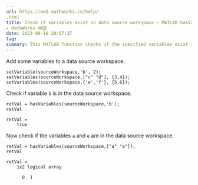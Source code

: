 ```yaml
---
url: https://ww2.mathworks.cn/help/
.html
title: Check if variables exist in data source workspace - MATLAB hasVariables
- MathWorks 中国
date: 2023-08-18 20:57:37
tag: 
summary: This MATLAB function checks if the specified variables exist in the data source workspace represented......
---
```

Add some variables to a data source workspace.

```
setVariable(sourceWorkspace,'b', 2);
setVariables(sourceWorkspace,["c" "d"], {3,4});
setVariables(sourceWorkspace,{'e','f'}, {5,6});

```

Check if variable `b` is in the data source workspace.

```
retVal = hasVariables(sourceWorkspace,'b');
retVal

```

```
retVal = 
    true

```

Now check if the variables `a` and `e` are in the data source workspace.

```
retVal = hasVariables(sourceWorkspace,["a" "e"]);
retVal

```

```
retVal = 
    1x2 logical array

      0  1

```